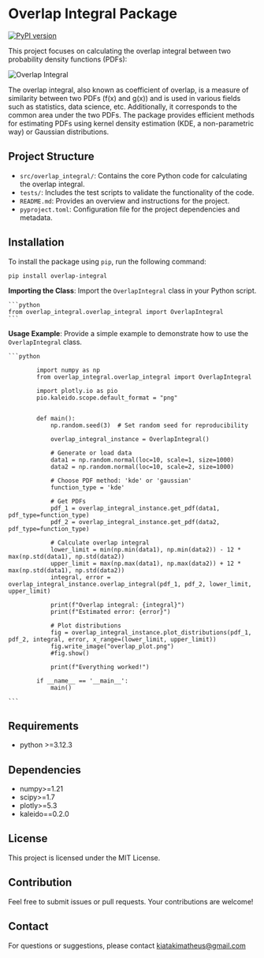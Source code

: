 # Overlap Integral Package

[![PyPI version](https://img.shields.io/pypi/v/overlap-integral)](https://pypi.org/project/overlap-integral/)

This project focuses on calculating the overlap integral between two probability density functions (PDFs):

![Overlap Integral](https://latex.codecogs.com/svg.image?\theta=\int_{a}^{b}min[f(x),g(x)]dx)

The overlap integral, also known as coefficient of overlap, is a measure of similarity between two PDFs (f(x) and g(x)) and is used in various fields such as statistics, data science, etc. Additionally, it corresponds to the common area under the two PDFs. The package provides efficient methods for estimating PDFs using kernel density estimation (KDE, a non-parametric way) or Gaussian distributions.

## Project Structure

- `src/overlap_integral/`: Contains the core Python code for calculating the overlap integral.
- `tests/`: Includes the test scripts to validate the functionality of the code.
- `README.md`: Provides an overview and instructions for the project.
- `pyproject.toml`: Configuration file for the project dependencies and metadata.


## Installation

To install the package using `pip`, run the following command:

```bash
pip install overlap-integral
```

**Importing the Class**: Import the `OverlapIntegral` class in your Python script.

    ```python
    from overlap_integral.overlap_integral import OverlapIntegral
    ```

**Usage Example**: Provide a simple example to demonstrate how to use the `OverlapIntegral` class.

    ```python
               
            import numpy as np
            from overlap_integral.overlap_integral import OverlapIntegral

            import plotly.io as pio
            pio.kaleido.scope.default_format = "png"


            def main():
                np.random.seed(3)  # Set random seed for reproducibility

                overlap_integral_instance = OverlapIntegral()

                # Generate or load data
                data1 = np.random.normal(loc=10, scale=1, size=1000)
                data2 = np.random.normal(loc=10, scale=2, size=1000)

                # Choose PDF method: 'kde' or 'gaussian'
                function_type = 'kde'

                # Get PDFs
                pdf_1 = overlap_integral_instance.get_pdf(data1, pdf_type=function_type)
                pdf_2 = overlap_integral_instance.get_pdf(data2, pdf_type=function_type)

                # Calculate overlap integral
                lower_limit = min(np.min(data1), np.min(data2)) - 12 * max(np.std(data1), np.std(data2))
                upper_limit = max(np.max(data1), np.max(data2)) + 12 * max(np.std(data1), np.std(data2))
                integral, error = overlap_integral_instance.overlap_integral(pdf_1, pdf_2, lower_limit, upper_limit)

                print(f"Overlap integral: {integral}")
                print(f"Estimated error: {error}")

                # Plot distributions
                fig = overlap_integral_instance.plot_distributions(pdf_1, pdf_2, integral, error, x_range=(lower_limit, upper_limit))
                fig.write_image("overlap_plot.png")
                #fig.show()

                print(f"Everything worked!")

            if __name__ == '__main__':
                main()

    ```


## Requirements

- python >=3.12.3

## Dependencies
- numpy>=1.21
- scipy>=1.7
- plotly>=5.3
- kaleido==0.2.0

## License

This project is licensed under the MIT License.

## Contribution 

Feel free to submit issues or pull requests. Your contributions are welcome!

## Contact 

For questions or suggestions, please contact kiatakimatheus@gmail.com